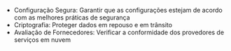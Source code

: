 - Configuração Segura: Garantir que as configurações estejam de acordo com as melhores práticas de segurança
- Criptografia: Proteger dados em repouso e em trânsito
- Avaliação de Fornecedores: Verificar a conformidade dos provedores de serviços em nuvem
